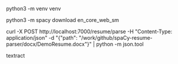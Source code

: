 python3 -m venv venv

python3 -m spacy download en_core_web_sm

curl -X POST http://localhost:7000/resume/parse -H "Content-Type: application/json" -d "{\"path\": \"/work/github/spaCy-resume-parser/docx/DemoResume.docx\"}" | python -m json.tool

textract